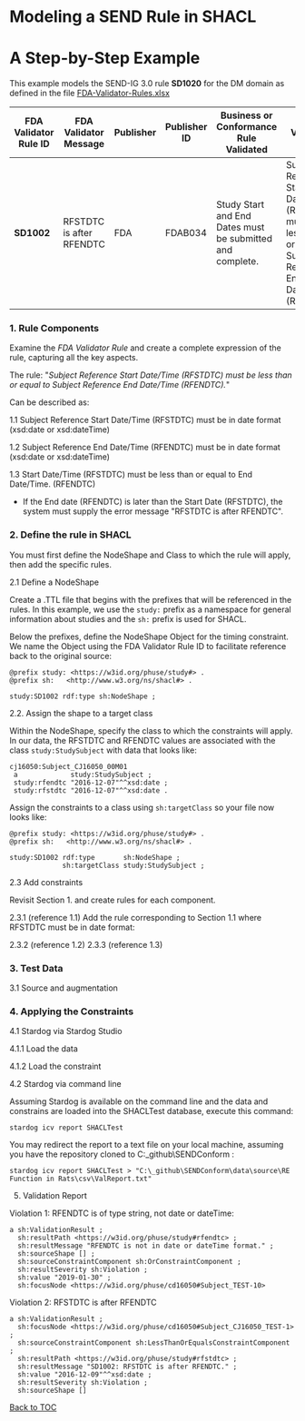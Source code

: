 # Modeling a SEND Rule in SHACL
# A Step-by-Step Example


This example models the SEND-IG 3.0 rule **SD1020** for the DM domain as defined in the file [FDA-Validator-Rules.xlsx](https://github.com/phuse-org/SENDConform/tree/master/doc/FDA/FDA-Validator-Rules.xlsx)

FDA Validator Rule ID | FDA Validator Message | Publisher|  Publisher ID | Business or Conformance Rule Validated | FDA Validator Rule  
------|-------------------|-----|-------|--------------------------|-----------------------------
**SD1002** |RFSTDTC is after RFENDTC | FDA| FDAB034    |Study Start and End Dates must be submitted and complete. | Subject Reference Start Date/Time (RFSTDTC) must be less than or equal to Subject Reference End Date/Time (RFENDTC)


### 1. Rule Components
Examine the *FDA Validator Rule* and create a complete expression of the rule, capturing all the key aspects.

The rule: "*Subject Reference Start Date/Time (RFSTDTC) must be less than or equal to Subject Reference End Date/Time (RFENDTC).*"

Can be described as: 

1.1 Subject Reference Start Date/Time (RFSTDTC) must be in date format  (xsd:date or xsd:dateTime)

1.2 Subject Reference End Date/Time (RFENDTC) must be in date format  (xsd:date or xsd:dateTime)

1.3 Start Date/Time (RFSTDTC) must be less than or equal to End Date/Time. (RFENDTC)

* If the End date (RFENDTC) is later than the Start Date (RFSTDTC), the system must supply the error message "RFSTDTC is after RFENDTC". 

### 2. Define the rule in SHACL
You must first define the NodeShape and Class to which the rule will apply, then add the specific rules.

2.1 Define a NodeShape

Create a .TTL file that begins with the prefixes that will be referenced in the rules. In this example, we use the `study:` prefix as a namespace for general information about studies and the `sh:` prefix is used for SHACL. 

Below the prefixes, define the NodeShape Object for the timing constraint. We name the Object using the FDA Validator Rule ID to facilitate reference back to the original source:

    @prefix study: <https://w3id.org/phuse/study#> .
    @prefix sh:   <http://www.w3.org/ns/shacl#> .
    
    study:SD1002 rdf:type sh:NodeShape ;


2.2. Assign the shape to a target class

Within the NodeShape, specify the class to which the constraints will apply. 
In our data, the RFSTDTC and RFENDTC values are associated with the class `study:StudySubject` with data that looks like: 

    cj16050:Subject_CJ16050_00M01
     a             study:StudySubject ;
     study:rfendtc "2016-12-07"^^xsd:date ;
     study:rfstdtc "2016-12-07"^^xsd:date .

Assign the constraints to a class using `sh:targetClass` so your file now looks like:

    @prefix study: <https://w3id.org/phuse/study#> .
    @prefix sh:   <http://www.w3.org/ns/shacl#> .
    
    study:SD1002 rdf:type       sh:NodeShape ;
                 sh:targetClass study:StudySubject ;

2.3 Add constraints

Revisit Section 1. and create rules for each component.

2.3.1 (reference 1.1)
Add the rule corresponding to Section 1.1 where RFSTDTC must be in date format:



2.3.2 (reference 1.2)
2.3.3 (reference 1.3)




### 3. Test Data
3.1 Source and augmentation


### 4. Applying the Constraints

4.1 Stardog via Stardog Studio

4.1.1 Load the data

4.1.2 Load the constraint


4.2 Stardog via command line

Assuming Stardog is available on the command line and the data and constrains are loaded into the SHACLTest database, execute this command:

    stardog icv report SHACLTest

You may redirect the report to a text file on your local machine, assuming you have the repository cloned to C:\_github\SENDConform :

    stardog icv report SHACLTest > "C:\_github\SENDConform\data\source\RE Function in Rats\csv\ValReport.txt"


5. Validation Report

Violation 1:  RFENDTC is of type string, not date or dateTime:

    a sh:ValidationResult ;
      sh:resultPath <https://w3id.org/phuse/study#rfendtc> ;
      sh:resultMessage "RFENDTC is not in date or dateTime format." ;
      sh:sourceShape [] ;
      sh:sourceConstraintComponent sh:OrConstraintComponent ;
      sh:resultSeverity sh:Violation ;
      sh:value "2019-01-30" ;
      sh:focusNode <https://w3id.org/phuse/cd16050#Subject_TEST-10>


Violation 2: RFSTDTC is after RFENDTC

    a sh:ValidationResult ;
      sh:focusNode <https://w3id.org/phuse/cd16050#Subject_CJ16050_TEST-1> ;
      sh:sourceConstraintComponent sh:LessThanOrEqualsConstraintComponent ;
      sh:resultPath <https://w3id.org/phuse/study#rfstdtc> ;
      sh:resultMessage "SD1002: RFSTDTC is after RFENDTC." ;
      sh:value "2016-12-09"^^xsd:date ;
      sh:resultSeverity sh:Violation ;
      sh:sourceShape []



[Back to TOC](TableOfContents.md)
